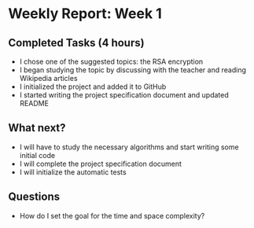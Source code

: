 # Weekly Report: Week 1

## Completed Tasks (4 hours)
* I chose one of the suggested topics: the RSA encryption
* I began studying the topic by discussing with the teacher and reading Wikipedia articles
* I initialized the project and added it to GitHub
* I started writing the project specification document and updated README

## What next?
* I will have to study the necessary algorithms and start writing some initial code
* I will complete the project specification document
* I will initialize the automatic tests

## Questions
* How do I set the goal for the time and space complexity?

